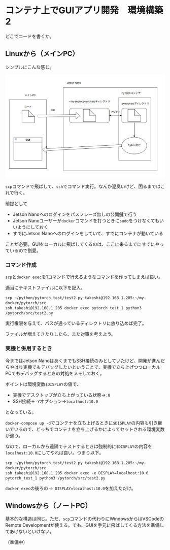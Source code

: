 # コンテナ上でGUIアプリ開発　環境構築2

どこでコードを書くか。

## Linuxから（メインPC）

シンプルにこんな感じ。

![image-20210809175731520](image/gui_development2/image-20210809175731520.png)

`scp`コマンドで飛ばして、`ssh`でコマンド実行。なんか泥臭いけど、困るまではこれで行く。

前提として

* Jetson Nanoへのログインをパスフレーズ無しの公開鍵で行う
* Jetson Nanoユーザーが`docker`コマンドを打つときに`sudo`をつけなくてもいいようにしておく
* すでにJetson Nanoへのログインをしていて、すでにコンテナが動いている

ことが必要。GUIをローカルに飛ばしてくるのは、ここに来るまでにすでにやっているので割愛。

### コマンド作成

`scp`と`docker exec`を1コマンドで行えるようなコマンドを作ってしまえば良い。

適当にテキストファイルに以下を記入。

~~~
scp ~/python/pytorch_test/test2.py takeshi@192.168.1.205:~/my-docker/pytorch/src
ssh takeshi@192.168.1.205 docker exec pytorch_test_1 python3 /pytorch/src/test2.py
~~~

実行権限を与えて、パスが通っているディレクトリに放り込めば完了。

ファイルが増えてきたりしたら、また対策を考えよう。

### 実機と併用するとき

今まではJetson NanoはあくまでもSSH接続のみとしていたけど、開発が進んだらやはり実機でもデバッグしたいということで、実機で立ち上げつつローカルPCでもデバッグするときの対処をメモしておく。

ポイントは環境変数`$DISPLAY`の値で、

* 実機でデスクトップが立ち上がっている状態→`:0`
* SSH接続＋`-Y`オプション→`localhost:10.0`

となっている。

`docker-compose up -d`でコンテナを立ち上げるときに`$DISPLAY`の内容も引き継いでいるので、どっちでコンテナを立ち上げるかによってセットされる環境変数が違う。

なので、ローカルから遠隔でテストするときは強制的に`$DISPLAY`の内容を`localhost:10.0`にしてやれば良い。つまり以下。

~~~
scp ~/python/pytorch_test/test2.py takeshi@192.168.1.205:~/my-docker/pytorch/src
ssh takeshi@192.168.1.205 docker exec -e DISPLAY=localhost:10.0 pytorch_test_1 python3 /pytorch/src/test2.py
~~~

`docker exec`の後ろの`-e DISPLAY=localhost:10.0`を加えただけ。

## Windowsから（ノートPC）

基本的な構造は同じ。ただ、`scp`コマンドの代わりにWindowsからはVSCodeのRemote Developmentが使える。でも、GUIを手元に飛ばしてくる方法を準備してあげないといけない。

（準備中）
